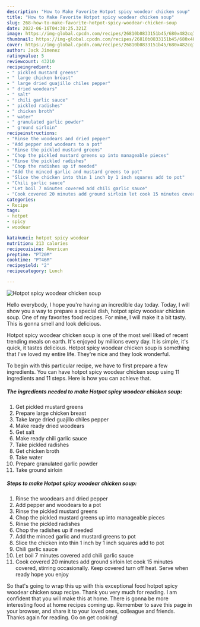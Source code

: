 ```yaml
---
description: "How to Make Favorite Hotpot spicy woodear chicken soup"
title: "How to Make Favorite Hotpot spicy woodear chicken soup"
slug: 268-how-to-make-favorite-hotpot-spicy-woodear-chicken-soup
date: 2022-06-16T04:30:25.321Z
image: https://img-global.cpcdn.com/recipes/26810b0833151b45/680x482cq70/hotpot-spicy-woodear-chicken-soup-recipe-main-photo.jpg
thumbnail: https://img-global.cpcdn.com/recipes/26810b0833151b45/680x482cq70/hotpot-spicy-woodear-chicken-soup-recipe-main-photo.jpg
cover: https://img-global.cpcdn.com/recipes/26810b0833151b45/680x482cq70/hotpot-spicy-woodear-chicken-soup-recipe-main-photo.jpg
author: Jack Jimenez
ratingvalue: 5
reviewcount: 43210
recipeingredient:
- " pickled mustard greens"
- " large chicken breast"
- " large dried guajillo chiles pepper"
- " dried woodears"
- " salt"
- " chili garlic sauce"
- " pickled radishes"
- " chicken broth"
- " water"
- " granulated garlic powder"
- " ground sirloin"
recipeinstructions:
- "Rinse the woodears and dried pepper"
- "Add pepper and woodears to a pot"
- "Rinse the pickled mustard greens"
- "Chop the pickled mustard greens up into manageable pieces"
- "Rinse the pickled radishes"
- "Chop the radishes up if needed"
- "Add the minced garlic and mustard greens to pot"
- "Slice the chicken into thin 1 inch by 1 inch squares add to pot"
- "Chili garlic sauce"
- "Let boil 7 minutes covered add chili garlic sauce"
- "Cook covered 20 minutes add ground sirloin let cook 15 minutes covered, stirring occasionally. Keep covered turn off heat. Serve when ready hope you enjoy"
categories:
- Recipe
tags:
- hotpot
- spicy
- woodear

katakunci: hotpot spicy woodear 
nutrition: 213 calories
recipecuisine: American
preptime: "PT20M"
cooktime: "PT46M"
recipeyield: "2"
recipecategory: Lunch

---
```



![Hotpot spicy woodear chicken soup](https://img-global.cpcdn.com/recipes/26810b0833151b45/680x482cq70/hotpot-spicy-woodear-chicken-soup-recipe-main-photo.jpg)

Hello everybody, I hope you're having an incredible day today. Today, I will show you a way to prepare a special dish, hotpot spicy woodear chicken soup. One of my favorites food recipes. For mine, I will make it a bit tasty. This is gonna smell and look delicious.



Hotpot spicy woodear chicken soup is one of the most well liked of recent trending meals on earth. It's enjoyed by millions every day. It is simple, it's quick, it tastes delicious. Hotpot spicy woodear chicken soup is something that I've loved my entire life. They're nice and they look wonderful.


To begin with this particular recipe, we have to first prepare a few ingredients. You can have hotpot spicy woodear chicken soup using 11 ingredients and 11 steps. Here is how you can achieve that.

<!--inarticleads1-->

##### The ingredients needed to make Hotpot spicy woodear chicken soup:

1. Get  pickled mustard greens
1. Prepare  large chicken breast
1. Take  large dried guajillo chiles pepper
1. Make ready  dried woodears
1. Get  salt
1. Make ready  chili garlic sauce
1. Take  pickled radishes
1. Get  chicken broth
1. Take  water
1. Prepare  granulated garlic powder
1. Take  ground sirloin




<!--inarticleads2-->

##### Steps to make Hotpot spicy woodear chicken soup:

1. Rinse the woodears and dried pepper
1. Add pepper and woodears to a pot
1. Rinse the pickled mustard greens
1. Chop the pickled mustard greens up into manageable pieces
1. Rinse the pickled radishes
1. Chop the radishes up if needed
1. Add the minced garlic and mustard greens to pot
1. Slice the chicken into thin 1 inch by 1 inch squares add to pot
1. Chili garlic sauce
1. Let boil 7 minutes covered add chili garlic sauce
1. Cook covered 20 minutes add ground sirloin let cook 15 minutes covered, stirring occasionally. Keep covered turn off heat. Serve when ready hope you enjoy




So that's going to wrap this up with this exceptional food hotpot spicy woodear chicken soup recipe. Thank you very much for reading. I am confident that you will make this at home. There is gonna be more interesting food at home recipes coming up. Remember to save this page in your browser, and share it to your loved ones, colleague and friends. Thanks again for reading. Go on get cooking!
